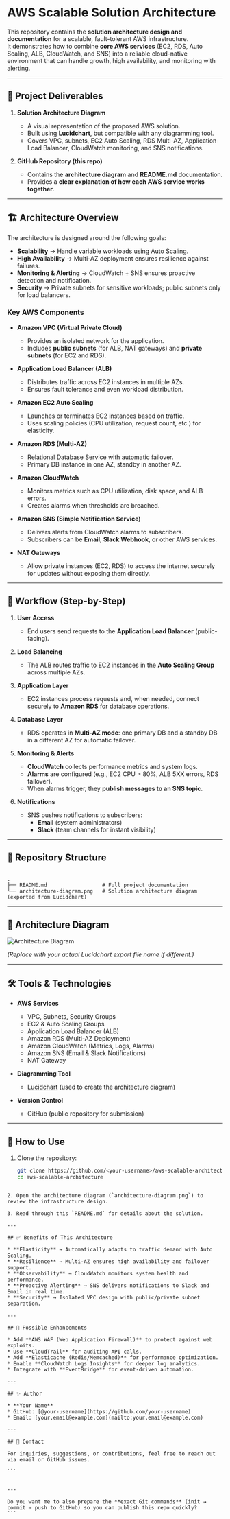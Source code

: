 # AWS Scalable Solution Architecture

This repository contains the **solution architecture design and documentation** for a scalable, fault-tolerant AWS infrastructure.  
It demonstrates how to combine **core AWS services** (EC2, RDS, Auto Scaling, ALB, CloudWatch, and SNS) into a reliable cloud-native environment that can handle growth, high availability, and monitoring with alerting.

---

## 📌 Project Deliverables
1. **Solution Architecture Diagram**
   - A visual representation of the proposed AWS solution.
   - Built using **Lucidchart**, but compatible with any diagramming tool.
   - Covers VPC, subnets, EC2 Auto Scaling, RDS Multi-AZ, Application Load Balancer, CloudWatch monitoring, and SNS notifications.

2. **GitHub Repository (this repo)**
   - Contains the **architecture diagram** and **README.md** documentation.
   - Provides a **clear explanation of how each AWS service works together**.

---

## 🏗️ Architecture Overview

The architecture is designed around the following goals:
- **Scalability** → Handle variable workloads using Auto Scaling.
- **High Availability** → Multi-AZ deployment ensures resilience against failures.
- **Monitoring & Alerting** → CloudWatch + SNS ensures proactive detection and notification.
- **Security** → Private subnets for sensitive workloads; public subnets only for load balancers.

### Key AWS Components

- **Amazon VPC (Virtual Private Cloud)**
  - Provides an isolated network for the application.
  - Includes **public subnets** (for ALB, NAT gateways) and **private subnets** (for EC2 and RDS).

- **Application Load Balancer (ALB)**
  - Distributes traffic across EC2 instances in multiple AZs.
  - Ensures fault tolerance and even workload distribution.

- **Amazon EC2 Auto Scaling**
  - Launches or terminates EC2 instances based on traffic.
  - Uses scaling policies (CPU utilization, request count, etc.) for elasticity.

- **Amazon RDS (Multi-AZ)**
  - Relational Database Service with automatic failover.
  - Primary DB instance in one AZ, standby in another AZ.

- **Amazon CloudWatch**
  - Monitors metrics such as CPU utilization, disk space, and ALB errors.
  - Creates alarms when thresholds are breached.

- **Amazon SNS (Simple Notification Service)**
  - Delivers alerts from CloudWatch alarms to subscribers.
  - Subscribers can be **Email**, **Slack Webhook**, or other AWS services.

- **NAT Gateways**
  - Allow private instances (EC2, RDS) to access the internet securely for updates without exposing them directly.

---

## 🔔 Workflow (Step-by-Step)

1. **User Access**
   - End users send requests to the **Application Load Balancer** (public-facing).

2. **Load Balancing**
   - The ALB routes traffic to EC2 instances in the **Auto Scaling Group** across multiple AZs.

3. **Application Layer**
   - EC2 instances process requests and, when needed, connect securely to **Amazon RDS** for database operations.

4. **Database Layer**
   - RDS operates in **Multi-AZ mode**: one primary DB and a standby DB in a different AZ for automatic failover.

5. **Monitoring & Alerts**
   - **CloudWatch** collects performance metrics and system logs.
   - **Alarms** are configured (e.g., EC2 CPU > 80%, ALB 5XX errors, RDS failover).
   - When alarms trigger, they **publish messages to an SNS topic**.

6. **Notifications**
   - SNS pushes notifications to subscribers:
     - **Email** (system administrators)  
     - **Slack** (team channels for instant visibility)  

---

## 📂 Repository Structure

```

.
├── README.md                  # Full project documentation
└── architecture-diagram.png   # Solution architecture diagram (exported from Lucidchart)

````

---

## 📸 Architecture Diagram

![Architecture Diagram](architecture-diagram.png)

*(Replace with your actual Lucidchart export file name if different.)*

---

## 🛠️ Tools & Technologies

- **AWS Services**
  - VPC, Subnets, Security Groups
  - EC2 & Auto Scaling Groups
  - Application Load Balancer (ALB)
  - Amazon RDS (Multi-AZ Deployment)
  - Amazon CloudWatch (Metrics, Logs, Alarms)
  - Amazon SNS (Email & Slack Notifications)
  - NAT Gateway

- **Diagramming Tool**
  - [Lucidchart](https://www.lucidchart.com/) (used to create the architecture diagram)

- **Version Control**
  - GitHub (public repository for submission)

---

## 🚀 How to Use

1. Clone the repository:
   ```bash
   git clone https://github.com/<your-username>/aws-scalable-architecture.git
   cd aws-scalable-architecture
````

2. Open the architecture diagram (`architecture-diagram.png`) to review the infrastructure design.

3. Read through this `README.md` for details about the solution.

---

## ✅ Benefits of This Architecture

* **Elasticity** → Automatically adapts to traffic demand with Auto Scaling.
* **Resilience** → Multi-AZ ensures high availability and failover support.
* **Observability** → CloudWatch monitors system health and performance.
* **Proactive Alerting** → SNS delivers notifications to Slack and Email in real time.
* **Security** → Isolated VPC design with public/private subnet separation.

---

## 🔮 Possible Enhancements

* Add **AWS WAF (Web Application Firewall)** to protect against web exploits.
* Use **CloudTrail** for auditing API calls.
* Add **Elasticache (Redis/Memcached)** for performance optimization.
* Enable **CloudWatch Logs Insights** for deeper log analytics.
* Integrate with **EventBridge** for event-driven automation.

---

## ✨ Author

* **Your Name**
* GitHub: [@your-username](https://github.com/your-username)
* Email: [your.email@example.com](mailto:your.email@example.com)

---

## 📧 Contact

For inquiries, suggestions, or contributions, feel free to reach out via email or GitHub issues.

```


---

Do you want me to also prepare the **exact Git commands** (init → commit → push to GitHub) so you can publish this repo quickly?
```
